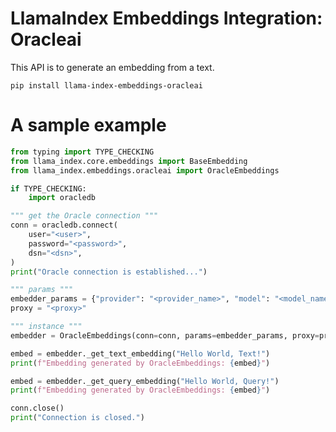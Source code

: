 # LlamaIndex Embeddings Integration: Oracleai

This API is to generate an embedding from a text.

`pip install llama-index-embeddings-oracleai`

# A sample example

```python
from typing import TYPE_CHECKING
from llama_index.core.embeddings import BaseEmbedding
from llama_index.embeddings.oracleai import OracleEmbeddings

if TYPE_CHECKING:
    import oracledb

""" get the Oracle connection """
conn = oracledb.connect(
    user="<user>",
    password="<password>",
    dsn="<dsn>",
)
print("Oracle connection is established...")

""" params """
embedder_params = {"provider": "<provider_name>", "model": "<model_name>"}
proxy = "<proxy>"

""" instance """
embedder = OracleEmbeddings(conn=conn, params=embedder_params, proxy=proxy)

embed = embedder._get_text_embedding("Hello World, Text!")
print(f"Embedding generated by OracleEmbeddings: {embed}")

embed = embedder._get_query_embedding("Hello World, Query!")
print(f"Embedding generated by OracleEmbeddings: {embed}")

conn.close()
print("Connection is closed.")
```
